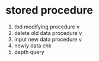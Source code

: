 # stored procedure 
1. tbd modifying procedure v
2. delete old data procedure v
3. input new data procedure v
4. newly data chk
5. depth query